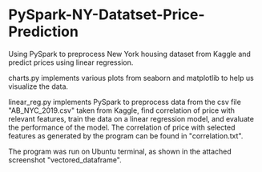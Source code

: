 # PySpark-NY-Datatset-Price-Prediction
Using PySpark to preprocess New York housing dataset from Kaggle and predict prices using linear regression.

charts.py implements various plots from seaborn and matplotlib to help us visualize the data.

linear_reg.py implements PySpark to preprocess data from the csv file "AB_NYC_2019.csv" taken from Kaggle, find correlation of price with relevant features, train the data on a linear regression model, and evaluate the performance of the model. The correlation of price with selected features as generated by the program can be found in "correlation.txt".

The program was run on Ubuntu terminal, as shown in the attached screenshot "vectored_dataframe".
